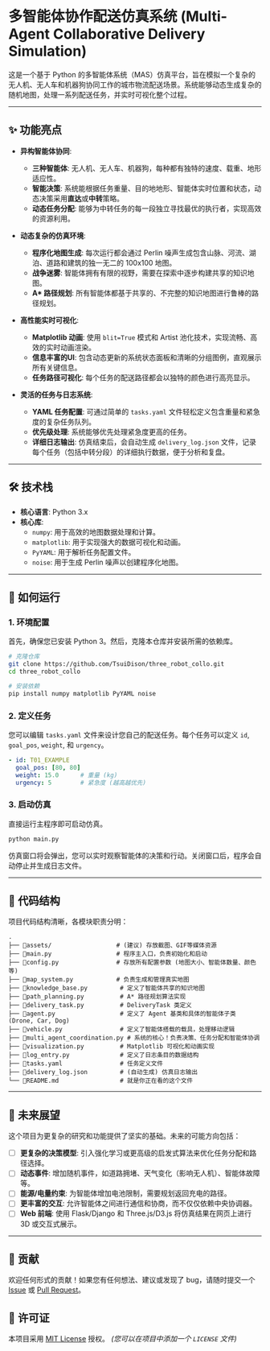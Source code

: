 # 多智能体协作配送仿真系统 (Multi-Agent Collaborative Delivery Simulation)


这是一个基于 Python 的多智能体系统（MAS）仿真平台，旨在模拟一个复杂的无人机、无人车和机器狗协同工作的城市物流配送场景。系统能够动态生成复杂的随机地图，处理一系列配送任务，并实时可视化整个过程。

---

## ✨ 功能亮点

- **异构智能体协同**:
  - **三种智能体**: 无人机、无人车、机器狗，每种都有独特的速度、载重、地形适应性。
  - **智能决策**: 系统能根据任务重量、目的地地形、智能体实时位置和状态，动态决策采用**直达**或**中转**策略。
  - **动态任务分配**: 能够为中转任务的每一段独立寻找最优的执行者，实现高效的资源利用。

- **动态复杂的仿真环境**:
  - **程序化地图生成**: 每次运行都会通过 Perlin 噪声生成包含山脉、河流、湖泊、道路和建筑的独一无二的 100x100 地图。
  - **战争迷雾**: 智能体拥有有限的视野，需要在探索中逐步构建共享的知识地图。
  - **A\* 路径规划**: 所有智能体都基于共享的、不完整的知识地图进行鲁棒的路径规划。

- **高性能实时可视化**:
  - **Matplotlib 动画**: 使用 `blit=True` 模式和 Artist 池化技术，实现流畅、高效的实时动画渲染。
  - **信息丰富的UI**: 包含动态更新的系统状态面板和清晰的分组图例，直观展示所有关键信息。
  - **任务路径可视化**: 每个任务的配送路径都会以独特的颜色进行高亮显示。

- **灵活的任务与日志系统**:
  - **YAML 任务配置**: 可通过简单的 `tasks.yaml` 文件轻松定义包含重量和紧急度的复杂任务队列。
  - **优先级处理**: 系统能够优先处理紧急度更高的任务。
  - **详细日志输出**: 仿真结束后，会自动生成 `delivery_log.json` 文件，记录每个任务（包括中转分段）的详细执行数据，便于分析和复盘。

---

## 🛠️ 技术栈

- **核心语言**: Python 3.x
- **核心库**:
  - `numpy`: 用于高效的地图数据处理和计算。
  - `matplotlib`: 用于实现强大的数据可视化和动画。
  - `PyYAML`: 用于解析任务配置文件。
  - `noise`: 用于生成 Perlin 噪声以创建程序化地图。

---

## 🚀 如何运行

### 1. 环境配置

首先，确保您已安装 Python 3。然后，克隆本仓库并安装所需的依赖库。

```bash
# 克隆仓库
git clone https://github.com/TsuiDison/three_robot_collo.git
cd three_robot_collo

# 安装依赖
pip install numpy matplotlib PyYAML noise
```

### 2. 定义任务

您可以编辑 `tasks.yaml` 文件来设计您自己的配送任务。每个任务可以定义 `id`, `goal_pos`, `weight`, 和 `urgency`。

```yaml
- id: T01_EXAMPLE
  goal_pos: [80, 80]
  weight: 15.0      # 重量 (kg)
  urgency: 5        # 紧急度 (越高越优先)
```

### 3. 启动仿真

直接运行主程序即可启动仿真。

```bash
python main.py
```

仿真窗口将会弹出，您可以实时观察智能体的决策和行动。关闭窗口后，程序会自动停止并生成日志文件。

---

## 📁 代码结构

项目代码结构清晰，各模块职责分明：

```
.
├── 📂assets/                  # (建议) 存放截图、GIF等媒体资源
├── 📜main.py                  # 程序主入口，负责初始化和启动
├── 📜config.py                # 存放所有配置参数 (地图大小、智能体数量、颜色等)
├── 📜map_system.py            # 负责生成和管理真实地图
├── 📜knowledge_base.py         # 定义了智能体共享的知识地图
├── 📜path_planning.py          # A* 路径规划算法实现
├── 📜delivery_task.py          # DeliveryTask 类定义
├── 📜agent.py                  # 定义了 Agent 基类和具体的智能体子类 (Drone, Car, Dog)
├── 📜vehicle.py                # 定义了智能体搭载的载具，处理移动逻辑
├── 📜multi_agent_coordination.py # 系统的核心！负责决策、任务分配和智能体协调
├── 📜visualization.py          # Matplotlib 可视化和动画实现
├── 📜log_entry.py              # 定义了日志条目的数据结构
├── 📜tasks.yaml                # 任务定义文件
├── 📜delivery_log.json         # (自动生成) 仿真日志输出
└── 📜README.md                 # 就是你正在看的这个文件
```

---

## 🔭 未来展望

这个项目为更复杂的研究和功能提供了坚实的基础。未来的可能方向包括：

- [ ] **更复杂的决策模型**: 引入强化学习或更高级的启发式算法来优化任务分配和路径选择。
- [ ] **动态事件**: 增加随机事件，如道路拥堵、天气变化（影响无人机）、智能体故障等。
- [ ] **能源/电量约束**: 为智能体增加电池限制，需要规划返回充电的路径。
- [ ] **更丰富的交互**: 允许智能体之间进行通信和协商，而不仅仅依赖中央协调器。
- [ ] **Web 前端**: 使用 Flask/Django 和 Three.js/D3.js 将仿真结果在网页上进行 3D 或交互式展示。

---

## 🤝 贡献

欢迎任何形式的贡献！如果您有任何想法、建议或发现了 bug，请随时提交一个 [Issue](https://github.com/TsuiDison/three_robot_collo/issues) 或 [Pull Request](https://github.com/TsuiDison/three_robot_collo/pulls)。

## 📄 许可证

本项目采用 [MIT License](LICENSE) 授权。
*(您可以在项目中添加一个 `LICENSE` 文件)*
